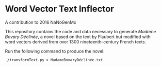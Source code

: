 # Word Vector Text Inflector
A contribution to 2016 NaNoGenMo

This repository contains the code and data necessary to generate _Madame Bovary Déclinée_, a novel based on the text by Flaubert but modified with word vectors derived from over 1300 nineteenth-century French texts.

Run the following command to produce the novel:

```
./transformText.py > MadameBovaryDéclinée.txt
```
